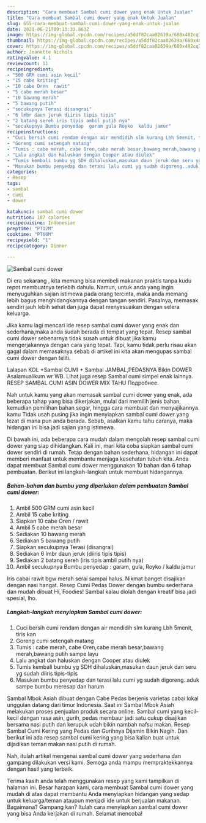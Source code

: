 ```yaml
---
description: "Cara membuat Sambal cumi dower yang enak Untuk Jualan"
title: "Cara membuat Sambal cumi dower yang enak Untuk Jualan"
slug: 655-cara-membuat-sambal-cumi-dower-yang-enak-untuk-jualan
date: 2021-06-21T09:13:33.863Z
image: https://img-global.cpcdn.com/recipes/a5ddf82caa02639a/680x482cq70/sambal-cumi-dower-foto-resep-utama.jpg
thumbnail: https://img-global.cpcdn.com/recipes/a5ddf82caa02639a/680x482cq70/sambal-cumi-dower-foto-resep-utama.jpg
cover: https://img-global.cpcdn.com/recipes/a5ddf82caa02639a/680x482cq70/sambal-cumi-dower-foto-resep-utama.jpg
author: Jeanette Nichols
ratingvalue: 4.1
reviewcount: 11
recipeingredient:
- "500 GRM cumi asin kecil"
- "15 cabe kriting"
- "10 cabe Oren  rawit"
- "5 cabe merah besar"
- "10 bawang merah"
- "5 bawang putih"
- "secukupnya Terasi disangrai"
- "6 lmbr daun jeruk diiris tipis tipis"
- "2 batang sereh iris tipis ambil putih nya"
- "secukupnya Bumbu penyedap  garam gula Royko  kaldu jamur"
recipeinstructions:
- "Cuci bersih cumi rendam dengan air mendidih slm kurang Lbh 5menit, tiris kan"
- "Goreng cumi setengah matang"
- "Tumis : cabe merah, cabe Oren,cabe merah besar,bawang merah,bawang putih sampe layu"
- "Lalu angkat dan haluskan dengan Cooper atau diulek"
- "Tumis kembali bumbu yg SDH dihaluskan,masukan daun jeruk dan seru yg sudah diiris tipis-tipis"
- "Masukan bumbu penyedap dan terasi lalu cumi yg sudah digoreng..aduk sampe bumbu meresap dan harum"
categories:
- Resep
tags:
- sambal
- cumi
- dower

katakunci: sambal cumi dower 
nutrition: 187 calories
recipecuisine: Indonesian
preptime: "PT12M"
cooktime: "PT60M"
recipeyield: "1"
recipecategory: Dinner

---
```



![Sambal cumi dower](https://img-global.cpcdn.com/recipes/a5ddf82caa02639a/680x482cq70/sambal-cumi-dower-foto-resep-utama.jpg)

Di era  sekarang , kita memang bisa membeli makanan praktis tanpa kudu repot membuatnya terlebih dahulu. Namun, untuk anda yang ingin menyuguhkan sajian istimewa pada orang tercinta, maka anda memang lebih bagus menghidangkannya dengan tangan sendiri. Pasalnya, memasak sendiri jauh lebih sehat dan juga dapat menyesuaikan dengan selera keluarga.

Jika kamu lagi mencari ide resep sambal cumi dower yang enak dan sederhana,maka anda sudah berada di tempat yang tepat. Resep sambal cumi dower  sebenarnya tidak susah untuk dibuat jika kamu mengerjakannya dengan cara yang tepat. Tapi, kamu tidak perlu risau akan gagal dalam memasaknya 
sebab di artikel ini kita akan mengupas sambal cumi dower dengan teliti.  

Lalapan KOL +Sambal CUMI + Sambal JAMBAL,PEDASNYA Bikin DOWER Asalamualikum wr WB. Lihat juga resep Sambal cumi simpel enak lainnya. RESEP SAMBAL CUMI ASIN DOWER MIX TAHU Подробнее.

Nah untuk kamu yang akan memasak sambal cumi dower yang enak, ada beberapa tahap yang bisa dikerjakan, mulai dari memilih jenis bahan, kemudian pemilihan bahan segar, hingga cara membuat dan menyajikannya. kamu Tidak usah pusing jika ingin menyiapkan sambal cumi dower yang lezat di mana pun anda berada. Sebab, asalkan kamu  tahu caranya, maka hidangan ini bisa jadi sajian yang istimewa.

Di bawah ini, ada beberapa cara mudah dalam mengolah resep sambal cumi dower yang siap dihidangkan. Kali ini, mari kita coba siapkan sambal cumi dower sendiri di rumah. Tetap dengan bahan sederhana, hidangan ini dapat memberi manfaat untuk membantu menjaga kesehatan tubuh kita. Anda dapat membuat Sambal cumi dower menggunakan 10 bahan dan 6 tahap pembuatan. Berikut ini langkah-langkah untuk membuat hidangannya.

<!--inarticleads1-->

##### Bahan-bahan dan bumbu yang diperlukan dalam pembuatan Sambal cumi dower:

1. Ambil 500 GRM cumi asin kecil
1. Ambil 15 cabe kriting
1. Siapkan 10 cabe Oren / rawit
1. Ambil 5 cabe merah besar
1. Sediakan 10 bawang merah
1. Sediakan 5 bawang putih
1. Siapkan secukupnya Terasi (disangrai)
1. Sediakan 6 lmbr daun jeruk (diiris tipis tipis)
1. Sediakan 2 batang sereh (iris tipis ambil putih nya)
1. Ambil secukupnya Bumbu penyedap : garam, gula, Royko / kaldu jamur


Iris cabai rawit bgw merah serai sampai halus. Nikmat banget disajikan dengan nasi hangat. Resep Cumi Pedas Dower dengan bumbu sederhana dan mudah dibuat Hi, Foodies! Sambal kalau diolah dengan kreatif bisa jadi spesial, lho. 

<!--inarticleads2-->

##### Langkah-langkah menyiapkan Sambal cumi dower:

1. Cuci bersih cumi rendam dengan air mendidih slm kurang Lbh 5menit, tiris kan
1. Goreng cumi setengah matang
1. Tumis : cabe merah, cabe Oren,cabe merah besar,bawang merah,bawang putih sampe layu
1. Lalu angkat dan haluskan dengan Cooper atau diulek
1. Tumis kembali bumbu yg SDH dihaluskan,masukan daun jeruk dan seru yg sudah diiris tipis-tipis
1. Masukan bumbu penyedap dan terasi lalu cumi yg sudah digoreng..aduk sampe bumbu meresap dan harum


Sambal Mbok Asiah dibuat dengan Cabe Pedas berjenis varietas cabai lokal unggulan datang dari timur Indonesia. Saat ini Sambal Mbok Asiah melakukan proses penjualan produk secara online. Sambal cumi yang kecil-kecil dengan rasa asin, gurih, pedas membaur jadi satu cukup disajikan bersama nasi putih dan kerupuk udah bikin nambah nafsu makan. Resep Sambal Cumi Kering yang Pedas dan Gurihnya Dijamin Bikin Nagih. Dan berikut ini ada resep sambal cumi kering yang bisa kalian buat untuk dijadikan teman makan nasi putih di rumah. 

Nah, itulah artikel mengenai  sambal cumi dower  yang sederhana dan gampang dilakukan versi kami. Semoga anda mampu mempraktekkannya dengan hasil yang terbaik. 

Terima kasih anda telah menggunakan resep yang kami tampilkan di halaman ini. Besar harapan kami, cara membuat  Sambal cumi dower yang mudah di atas dapat membantu Anda menyiapkan hidangan yang sedap untuk keluarga/teman ataupun menjadi ide untuk berjualan makanan. Bagaimana? Gampang kan? Itulah cara menyiapkan sambal cumi dower yang bisa Anda kerjakan di rumah. Selamat mencoba!

